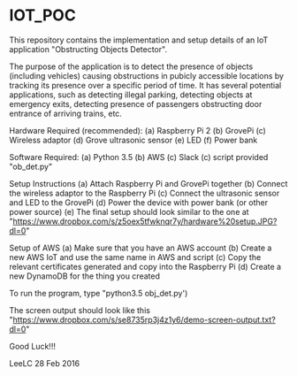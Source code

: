 # IOT_POC

This repository contains the implementation and setup details of an IoT application "Obstructing Objects Detector".

The purpose of the application is to detect the presence of objects (including vehicles) causing obstructions in pubicly accessible locations by tracking its presence over a specific period of time. It has several potential applications, such as detecting illegal parking, detecting objects at emergency exits, detecting presence of passengers obstructing door entrance of arriving trains, etc.

Hardware Required (recommended):
  (a) Raspberry Pi 2
  (b) GrovePi
  (c) Wireless adaptor
  (d) Grove ultrasonic sensor
  (e) LED
  (f) Power bank
  
Software Required:
  (a) Python 3.5
  (b) AWS
  (c) Slack
  (c) script provided "ob_det.py"
  
Setup Instructions
  (a) Attach Raspberry Pi and GrovePi together
  (b) Connect the wireless adaptor to the Raspberry Pi
  (c) Connect the ultrasonic sensor and LED to the GrovePi
  (d) Power the device with power bank (or other power source)
  (e) The final setup should look similar to the one at "https://www.dropbox.com/s/z5oex5tfwknqr7y/hardware%20setup.JPG?dl=0"
  
Setup of AWS
  (a) Make sure that you have an AWS account
  (b) Create a new AWS IoT and use the same name in AWS and script
  (c) Copy the relevant certificates generated and copy into the Raspberry Pi
  (d) Create a new DynamoDB for the thing you created

To run the program, type "python3.5 obj_det.py')

The screen output should look like this "https://www.dropbox.com/s/se8735rp3j4z1y6/demo-screen-output.txt?dl=0"


Good Luck!!!

LeeLC
28 Feb 2016

  
  
